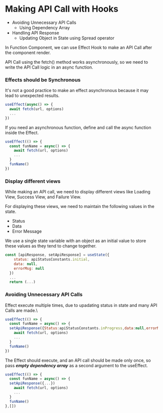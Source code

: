 # Making API Call with Hooks

- Avoiding Unnecessary API Calls
  - Using Dependency Array
- Handling API Response
  - Updating Object in State using Spread operator
  
In Function Component, we can use Effect Hook to make an API Call after the component render.

API Call using the fetch() method works asynchronously, so we need to write the API Call logic in an async function.

### Effects should be Synchronous
It's not a good practice to make an effect asynchronous because it may lead to unexpected results.
```jsx
useEffect(async() => {
  await fetch(url, options)
  ...
})
```
If you need an asynchronous function, define and call the async function inside the Effect.

```jsx
useEffect(() => {
  const funName = async() => {
    await fetch(url, options)
    ...
  }
  funName()
})
```
### Display different views
While making an API call, we need to display different views like Loading View, Success View, and Failure View.

For displaying these views, we need to maintain the following values in the state.

- Status
- Data
- Error Message

We use a single state variable with an object as an initial value to store these values as they tend to change together.
```jsx
const [apiResponse, setApiResponse] = useState({
    status: apiStatusConstants.initial,
    data: null,
    errorMsg: null
  })
  ...
  return (...)
```
### Avoiding Unnecessary API Calls
Effect execute multiple times, due to upadating status in state and many API Calls are made.\
```jsx
useEffect(() => {
  const funName = async() => {
  setApiResponse({Status:apiStatusConstants.inProgress,data:null,errorMsg:null})
    await fetch(url, options)
    ...
  }
  funName()
})
```
The Effect should execute, and an API call should be made only once, so pass ***empty dependency array*** as a second argument to the useEffect.
```jsx
useEffect(() => {
  const funName = async() => {
  setApiResponse({...})
    await fetch(url, options)
    ...
  }
  funName()
},[])
```


